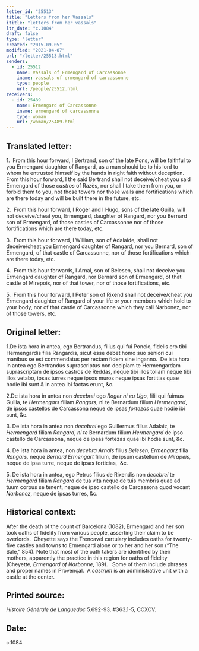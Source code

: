 ```yaml
---
letter_id: "25513"
title: "Letters from her Vassals"
ititle: "letters from her vassals"
ltr_date: "c.1084"
draft: false
type: "letter"
created: "2015-09-05"
modified: "2021-04-07"
url: "/letter/25513.html"
senders:
  - id: 25512
    name: Vassals of Ermengard of Carcassonne
    iname: vassals of ermengard of carcassonne
    type: people
    url: /people/25512.html
receivers:
  - id: 25489
    name: Ermengard of Carcassonne
    iname: ermengard of carcassonne
    type: woman
    url: /woman/25489.html
---
```

<h2> Translated letter:</h2><p>1.&nbsp; From this hour forward, I Bertrand, son of the late Pons, will be faithful to you Ermengard daughter of Rangard, as a man should be to his lord to whom he entrusted himself by the hands in right faith without deception.&nbsp; From this hour forward, I the said Bertrand shall not deceive/cheat you said Ermengard of those <em>castros</em> of Razès, nor shall I take them from you, or forbid them to you, not those towers nor those walls and fortifications which are there today and will be built there in the future, etc.</p><p>2.&nbsp; From this hour forward, I Roger and I Hugo, sons of the late Guilla, will not deceive/cheat you, Ermengard, daughter of Rangard, nor you Bernard son of Ermengard, of those castles of Carcassonne nor of those fortifications which are there today, etc.</p><p>3.&nbsp; From this hour forward, I William, son of Adalaide, shall not deceive/cheat you Ermengard daughter of Rangard, nor you Bernard, son of Ermengard, of that castle of Carcassonne, nor of those fortifications which are there today, etc.</p><p>4.&nbsp; From this hour forwards, I Arnal, son of Belesen, shall not deceive you Ermengard daughter of Rangard, nor Bernard son of Ermengard, of that castle of Mirepoix, nor of that tower, nor of those fortifications, etc.</p><p>5.&nbsp; From this hour forward, I Peter son of Rixend shall not deceive/cheat you Ermengard daughter of Rangard of your life or your members which hold to your body, nor of that castle of Carcassonne which they call Narbonez, nor of those towers, etc.</p><h2 class="mt-4"> Original letter:</h2><p>1.De ista hora in antea, ego Bertrandus, filius qui fui Poncio, fidelis ero tibi Hermengardis filia Rangardis, sicut esse debet homo suo seniori cui manibus se est commendatus per rectam fidem sine inganno.&nbsp; De ista hora in antea ego Bertrandus suprascriptus non decipiam te Hermengardam suprascriptam de ipsos castros de Reddas, neque tibi illos tollam neque tibi illos vetabo, ipsas turres neque ipsos muros neque ipsas fortitias quae hodie ibi sunt &amp; in antea ibi factas erunt, &amp;c.</p><p>2.De ista hora in antea non <i>decebrei</i> ego <i>Roger ni eu Ugo</i>, filii qui fuimus Guilla, te <i>Hermengars</i> filiam <i>Rangars</i>, ni te Bernardum filium <i>Hermengard</i>, de ipsos castellos de Carcassona neque de ipsas <i>fortezas </i>quae hodie ibi sunt, &amp;c.</p><p>3. De ista hora in antea non <i>decebrei</i> ego Guillermus filius Adalaiz, te <i>Hermengard </i>filiam <i>Rangard</i>, <i>ni te</i> Bernardum filium <i>Hermengard </i>de ipso castello de Carcassona, neque de ipsas fortezas quae ibi hodie sunt, &amp;c.</p><p>4. De ista hora in antea, non <i>decebra Arnals </i>filius<i> Belesen, Ermengarz </i>filia<i> Rangars, </i>neque<i> Bernard Ermengart </i>filium, de ipsum castellum de <i>Mirapeis, </i>neque de ipsa turre, neque de ipsas forticias,&nbsp; &amp;c.</p><p>5. De ista hora in antea, ego Petrus filius de Rixendis non <i>decebrei </i>te<i> Hermengard </i>filiam<i> Rangard </i>de tua vita neque de tuis membris quae ad tuum corpus se tenent, neque de ipso castello de Carcassona quod vocant <i>Narbonez</i>, neque de ipsas turres, &amp;c.</p><h2 class="mt-4"> Historical context:</h2><p>After the death of the count of Barcelona (1082), Ermengard and her son took oaths of fidelity from various people, asserting their claim to be overlords.&nbsp; Cheyette says the Trencavel cartulary includes oaths for twenty-five castles and towns to Ermengard alone or to her and her son (“The Sale,” 854). Note that most of the oath takers are identified by their mothers, apparently the practice in this region for oaths of fidelity (Cheyette, <i>Ermengard of Narbonne</i>, 189).&nbsp;&nbsp; Some of them include phrases and proper names in Provençal.&nbsp;&nbsp;<span>A&nbsp;</span><em>castrum</em><span>&nbsp;is an administrative unit with a castle at the center.</span></p><h2 class="mt-4"> Printed source:</h2><p><i>Histoire Générale de Languedoc</i> 5.692-93, #363.1-5, CCXCV.&nbsp;&nbsp;</p><h2 class="mt-4"> Date:</h2>c.1084